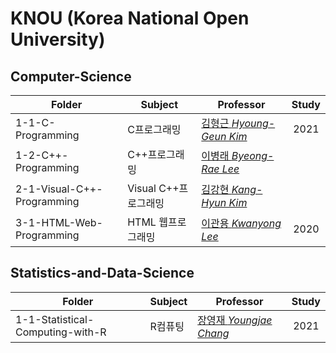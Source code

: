 # KNOU (Korea National Open University)

## Computer-Science
| Folder | Subject | Professor | Study |
| --- | --- | --- | :---: |
| 1-1-C-Programming | C프로그래밍 | [김형근 *Hyoung-Geun Kim*](https://cs.knou.ac.kr/~hgrikim) | 2021 |
| 1-2-C++-Programming | C++프로그래밍 | [이병래 *Byeong-Rae Lee*](https://cs.knou.ac.kr/~brlee) |  |
| 2-1-Visual-C++-Programming | Visual C++프로그래밍 | [김강현 *Kang-Hyun Kim*](https://cs.knou.ac.kr/~khkim) |  |
| 3-1-HTML-Web-Programming | HTML 웹프로그래밍 | [이관용 *Kwanyong Lee*](https://cs.knou.ac.kr/~kylee) | 2020 |

## Statistics-and-Data-Science
| Folder | Subject | Professor | Study |
| --- | --- | --- | :---: |
| 1-1-Statistical-Computing-with-R | R컴퓨팅 | [장영재 *Youngjae Chang*](https://faculty.knou.ac.kr/~yjchang) | 2021 |